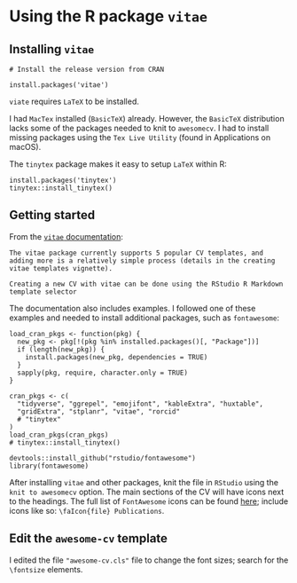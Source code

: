 # Using the R package `vitae`

## Installing `vitae`

```
# Install the release version from CRAN

install.packages('vitae')
```

`viate` requires `LaTeX` to be installed. 

I had `MacTex` installed (`BasicTeX`) already. However, the `BasicTeX` distribution lacks some of the packages needed to knit to `awesomecv`. I had to install missing packages using the `Tex Live Utility` (found in Applications on macOS).


The `tinytex` package makes it easy to setup `LaTeX` within R:

```
install.packages('tinytex')
tinytex::install_tinytex()
```

## Getting started

From the [`vitae` documentation](https://github.com/mitchelloharawild/vitae):
```
The vitae package currently supports 5 popular CV templates, and adding more is a relatively simple process (details in the creating vitae templates vignette).

Creating a new CV with vitae can be done using the RStudio R Markdown template selector
```

The documentation also includes examples. I followed one of these examples and needed to install additional packages, such as `fontawesome`:

```
load_cran_pkgs <- function(pkg) {
  new_pkg <- pkg[!(pkg %in% installed.packages()[, "Package"])]
  if (length(new_pkg)) {
    install.packages(new_pkg, dependencies = TRUE)
  }
  sapply(pkg, require, character.only = TRUE)
}

cran_pkgs <- c(
  "tidyverse", "ggrepel", "emojifont", "kableExtra", "huxtable",
  "gridExtra", "stplanr", "vitae", "rorcid"
  # "tinytex"
)
load_cran_pkgs(cran_pkgs)
# tinytex::install_tinytex()

devtools::install_github("rstudio/fontawesome")
library(fontawesome)
```

After installing `vitae` and other packages, knit the file in `RStudio` using the `knit to awesomecv` option. The main sections of the CV will have icons next to the headings. The full list of `FontAwesome` icons can be found [here](http://mirrors.ibiblio.org/CTAN/fonts/fontawesome5/doc/fontawesome5.pdf); include icons like so: `\faIcon{file} Publications`.

## Edit the `awesome-cv` template

I edited the file `"awesome-cv.cls"` file to change the font sizes; search for the `\fontsize` elements.
